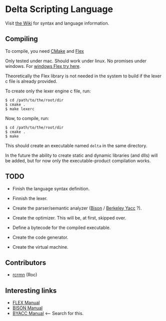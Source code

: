 # Delta Scripting Language

Visit [the Wiki](https://github.com/rcrmn/delta-script/wiki) for syntax and language information.


## Compiling

To compile, you need [CMake](http://www.cmake.org/) and [Flex](http://flex.sourceforge.net/)

Only tested under mac. Should work under linux. No promises under windows. For [windows Flex try here](http://gnuwin32.sourceforge.net/packages/flex.htm).

Theoretically the Flex library is not needed in the system to build if the lexer c file is already provided.

To create only the lexer engine c file, run:
```
$ cd /path/to/the/root/dir
$ cmake .
$ make lexerc
```

Now, to compile, run:
```
$ cd /path/to/the/root/dir
$ cmake .
$ make
```

This should create an executable named `delta` in the same directory.


In the future the ability to create static and dynamic libraries (and dlls) will be added, but for now only the executable-product compilation works.


## TODO

 * Finish the language syntax definition.

 * Finnish the lexer.

 * Create the parser/semantic analyzer 
([Bison](http://www.gnu.org/software/bison/) / [Berkeley Yacc](http://invisible-island.net/byacc/byacc.html) ?).

 * Create the optimizer. This will be, at first, skipped over.

 * Define a bytecode for the compiled executable.

 * Create the code generator.

 * Create the virtual machine.


## Contributors

 * [rcrmn](https://github.com/rcrmn) (Roc)

## Interesting links

 * [FLEX Manual](http://flex.sourceforge.net/manual/)
 * [BISON Manual](http://www.gnu.org/software/bison/manual/html_node/index.html)
 * [BYACC Manual]() <-- Search for this.

